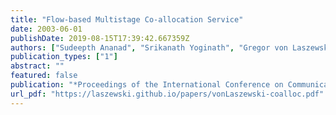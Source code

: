 ```yaml
---
title: "Flow-based Multistage Co-allocation Service"
date: 2003-06-01
publishDate: 2019-08-15T17:39:42.667359Z
authors: ["Sudeepth Ananad", "Srikanath Yoginath", "Gregor von Laszewski", "Beulah Alunkal"]
publication_types: ["1"]
abstract: ""
featured: false
publication: "*Proceedings of the International Conference on Communications in Computing*"
url_pdf: "https://laszewski.github.io/papers/vonLaszewski-coalloc.pdf"
---
```


